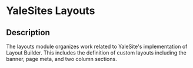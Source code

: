 # YaleSites Layouts

## Description
The layouts module organizes work related to YaleSite's implementation of Layout Builder. This includes the definition of custom layouts including the banner, page meta, and two column sections.
